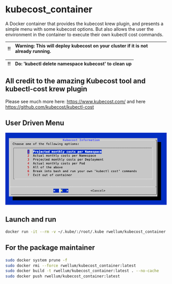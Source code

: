 # kubecost_container

A Docker container that provides the kubecost krew plugin, and presents a
simple menu with some kubecost options. But also allows the user the
environment in the container to execute their own kubectl cost commands.

:bangbang: | Warning: This will deploy kubecost on your cluster if it is not already running.
:---: | :---

:bangbang: |Do: 'kubectl delete namespace kubecost' to clean up
:---: | :---

## All credit to the amazing Kubecost tool and kubectl-cost krew plugin

Please see much more here: <https://www.kubecost.com/> and here
<https://github.com/kubecost/kubectl-cost>

## User Driven Menu

![Alt text](./menu.png?raw=true "Menu")

## Launch and run

```bash
docker run -it --rm -v ~/.kube/:/root/.kube rwellum/kubecost_container:latest
```

## For the package maintainer

```bash
sudo docker system prune -f
sudo docker rmi --force rwellum/kubecost_container:latest
sudo docker build -t rwellum/kubecost_container:latest . --no-cache
sudo docker push rwellum/kubecost_container:latest
```
